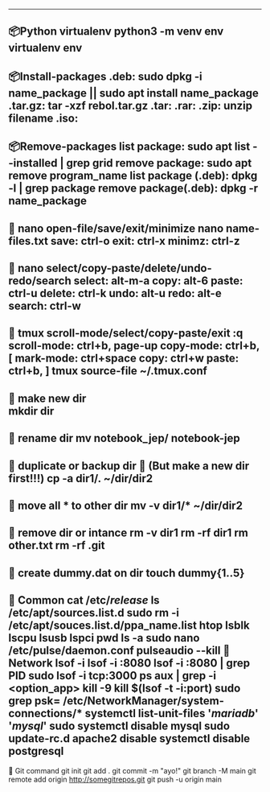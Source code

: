 -----------------------------
📦Python virtualenv
python3 -m venv env
virtualenv env
-----------------------------
📦Install-packages
.deb: sudo dpkg -i name_package || sudo apt install name_package
.tar.gz: tar -xzf rebol.tar.gz
.tar:
.rar:
.zip: unzip filename
.iso:
-----------------------------
📦Remove-packages
list package: sudo apt list --installed | grep grid
remove package: sudo apt remove program_name
list package (.deb): dpkg -l | grep package
remove package(.deb): dpkg -r name_package
-----------------------------
🎏 nano open-file/save/exit/minimize
nano name-files.txt
save: ctrl-o
exit: ctrl-x
minimz: ctrl-z
-----------------------------
🎏 nano select/copy-paste/delete/undo-redo/search
select: alt-m-a
copy: alt-6
paste: ctrl-u
delete: ctrl-k
undo: alt-u
redo: alt-e
search: ctrl-w
-----------------------------
🎏 tmux scroll-mode/select/copy-paste/exit :q
scroll-mode: ctrl+b, page-up
copy-mode: ctrl+b, [
mark-mode: ctrl+space
copy: ctrl+w
paste: ctrl+b, ]
tmux source-file ~/.tmux.conf
-----------------------------
🍕 make new dir  
mkdir dir
-----------------------------
🍕 rename dir
mv notebook_jep/ notebook-jep
-----------------------------
🍕 duplicate or backup dir 
🍕 (But make a new dir first!!!)
cp -a dir1/. ~/dir/dir2
-----------------------------
🍕 move all * to other dir
mv -v dir1/* ~/dir/dir2
-----------------------------
🍕 remove dir or intance
rm -v dir1
rm -rf dir1
rm other.txt
rm -rf .git
----------------------------
🎏 create dummy.dat on dir
touch dummy{1..5}
---------------------------
🎏 Common
cat /etc/*release*
ls /etc/apt/sources.list.d
sudo rm -i /etc/apt/souces.list.d/ppa_name.list
htop
lsblk
lscpu
lsusb
lspci
pwd
ls -a
sudo nano /etc/pulse/daemon.conf 
pulseaudio --kill
🎏 Network 
lsof -i
lsof -i :8080
lsof -i :8080 | grep PID
sudo lsof -i tcp:3000 
ps aux | grep -i <option_app>
kill -9 <PID>
kill $(lsof -t -i:port)
sudo grep psk= /etc/NetworkManager/system-connections/*
systemctl list-unit-files '*mariadb*' '*mysql*'
sudo systemctl disable mysql
sudo update-rc.d apache2 disable
systemctl disable postgresql
-----------------------------
🎏 Git command
git init
git add .
git commit -m "ayo!"
git branch -M main
git remote add origin http://somegitrepos.git
git push -u origin main

